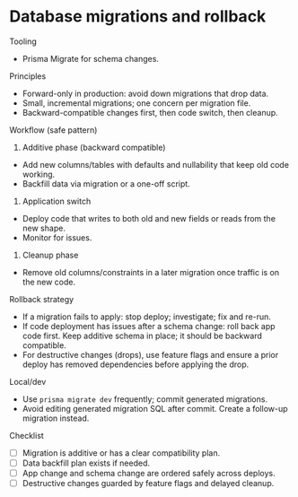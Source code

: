 # Database migrations and rollback

Tooling

- Prisma Migrate for schema changes.

Principles

- Forward-only in production: avoid down migrations that drop data.
- Small, incremental migrations; one concern per migration file.
- Backward-compatible changes first, then code switch, then cleanup.

Workflow (safe pattern)

1. Additive phase (backward compatible)

- Add new columns/tables with defaults and nullability that keep old code working.
- Backfill data via migration or a one-off script.

1. Application switch

- Deploy code that writes to both old and new fields or reads from the new shape.
- Monitor for issues.

1. Cleanup phase

- Remove old columns/constraints in a later migration once traffic is on the new code.

Rollback strategy

- If a migration fails to apply: stop deploy; investigate; fix and re-run.
- If code deployment has issues after a schema change: roll back app code first. Keep additive schema in place; it should be backward compatible.
- For destructive changes (drops), use feature flags and ensure a prior deploy has removed dependencies before applying the drop.

Local/dev

- Use `prisma migrate dev` frequently; commit generated migrations.
- Avoid editing generated migration SQL after commit. Create a follow-up migration instead.

Checklist

- [ ] Migration is additive or has a clear compatibility plan.
- [ ] Data backfill plan exists if needed.
- [ ] App change and schema change are ordered safely across deploys.
- [ ] Destructive changes guarded by feature flags and delayed cleanup.
